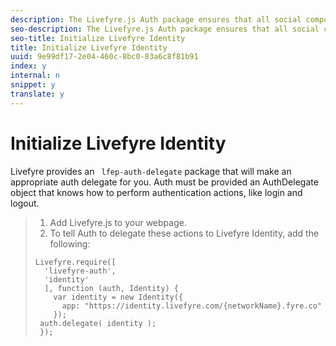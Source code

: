 ```yaml
---
description: The Livefyre.js Auth package ensures that all social components on your page can discover a single authentication integration.
seo-description: The Livefyre.js Auth package ensures that all social components on your page can discover a single authentication integration.
seo-title: Initialize Livefyre Identity
title: Initialize Livefyre Identity
uuid: 9e99df17-2e04-460c-8bc0-83a6c8f81b91
index: y
internal: n
snippet: y
translate: y
---
```


# Initialize Livefyre Identity

Livefyre provides an ` lfep-auth-delegate` package that will make an appropriate auth delegate for you. Auth must be provided an AuthDelegate object that knows how to perform authentication actions, like login and logout.

>1. Add Livefyre.js to your webpage.
>1. To tell Auth to delegate these actions to Livefyre Identity, add the following:
>
>   ```
>   Livefyre.require([ 
>     'livefyre-auth', 
>     'identity' 
>     ], function (auth, Identity) { 
>       var identity = new Identity({ 
>         app: "https://identity.livefyre.com/{networkName}.fyre.co" 
>       }); 
>    auth.delegate( identity ); 
>    });
>   ```
>
